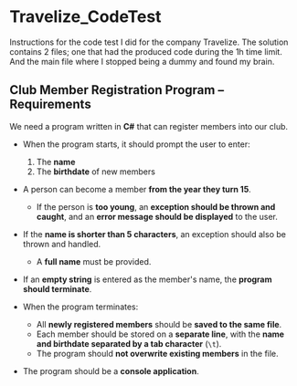 # Travelize_CodeTest
Instructions for the code test I did for the company Travelize.
The solution contains 2 files; one that had the produced code during the 1h time limit. And the main file where I stopped being a dummy and found my brain.

## Club Member Registration Program – Requirements

We need a program written in **C#** that can register members into our club.

- When the program starts, it should prompt the user to enter:
  1. The **name**
  2. The **birthdate** of new members

- A person can become a member **from the year they turn 15**.
  - If the person is **too young**, an **exception should be thrown and caught**, and an **error message should be displayed** to the user.

- If the **name is shorter than 5 characters**, an exception should also be thrown and handled.
  - A **full name** must be provided.

- If an **empty string** is entered as the member's name, the **program should terminate**.

- When the program terminates:
  - All **newly registered members** should be **saved to the same file**.
  - Each member should be stored on a **separate line**, with the **name and birthdate separated by a tab character** (`\t`).
  - The program should **not overwrite existing members** in the file.

- The program should be a **console application**.
